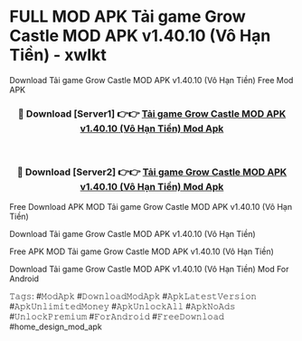 # FULL MOD APK Tải game Grow Castle MOD APK v1.40.10 (Vô Hạn Tiền) - xwlkt
Download Tải game Grow Castle MOD APK v1.40.10 (Vô Hạn Tiền) Free Mod APK

<div align="center">
<h3>🔴 Download [Server1] 👉👉 <a href="https://apk-comot.site?title=Tải_game_Grow_Castle_MOD_APK_v1.40.10_(Vô_Hạn_Tiền)">Tải game Grow Castle MOD APK v1.40.10 (Vô Hạn Tiền) Mod Apk</a></h3><br>

<h3>🔴 Download [Server2] 👉👉 <a href="https://apk-comot.site?title=Tải_game_Grow_Castle_MOD_APK_v1.40.10_(Vô_Hạn_Tiền)">Tải game Grow Castle MOD APK v1.40.10 (Vô Hạn Tiền) Mod Apk</a></h3>
</div>


Free Download APK MOD Tải game Grow Castle MOD APK v1.40.10 (Vô Hạn Tiền)

Download Tải game Grow Castle MOD APK v1.40.10 (Vô Hạn Tiền) 

Free APK MOD Tải game Grow Castle MOD APK v1.40.10 (Vô Hạn Tiền) 

Download Tải game Grow Castle MOD APK v1.40.10 (Vô Hạn Tiền) Mod For Android

𝚃𝚊𝚐𝚜: #𝙼𝚘𝚍𝙰𝚙𝚔 #𝙳𝚘𝚠𝚗𝚕𝚘𝚊𝚍𝙼𝚘𝚍𝙰𝚙𝚔 #𝙰𝚙𝚔𝙻𝚊𝚝𝚎𝚜𝚝𝚅𝚎𝚛𝚜𝚒𝚘𝚗 #𝙰𝚙𝚔𝚄𝚗𝚕𝚒𝚖𝚒𝚝𝚎𝚍𝙼𝚘𝚗𝚎𝚢 #𝙰𝚙𝚔𝚄𝚗𝚕𝚘𝚌𝚔𝙰𝚕𝚕 #𝙰𝚙𝚔𝙽𝚘𝙰𝚍𝚜 #𝚄𝚗𝚕𝚘𝚌𝚔𝙿𝚛𝚎𝚖𝚒𝚞𝚖 #𝙵𝚘𝚛𝙰𝚗𝚍𝚛𝚘𝚒𝚍 #𝙵𝚛𝚎𝚎𝙳𝚘𝚠𝚗𝚕𝚘𝚊𝚍 #home_design_mod_apk